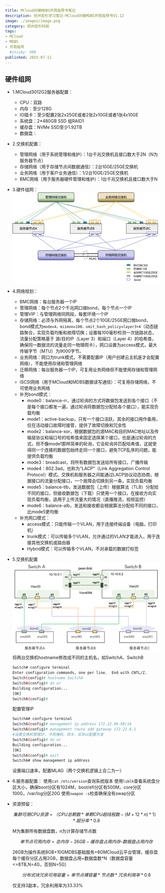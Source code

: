 ```yaml
---
title: MCloud对接MDBS开局指导书笔记
description: 杭州宏杉学习笔记-MCloud对接MDBS开局指导书V1.12
image: ./images/image.png
category: 杭州宏杉科技
tags:
- MCloud
- MDBS
- 开局指导
  #sticky: 999
published: 2025-07-11
---
```


## 硬件组网

* 1.MCloud3012G2服务器配置：
  * CPU：双路
  * 内存：至少128G
  * IO插卡：至少配置2张2x25GE或者2张2x10GE或者1张4x10GE
  * 系统盘：2*480GB SSD 组RAID1
  * 缓存盘：NVMe SSD至少1.92TB
  * 数据盘：

* 2.交换机配置：
  * 管理网络（用于系统管理和维护）：1台千兆交换机且接口数大于2N（N为服务器节点）
  * 存储网络（用于存储节点间数据通信）：2台10GE/25GE交换机
  * 业务网络（用于客户业务通信）：1/2台10GE/25GE交换机
  * BMC网络（用于服务器硬件管理和维护）：1台千兆交换机且接口数大于N

* 3.硬件组网：
  ![alt text](images/image.png)

* 4.网络规划：
  * BMC网络：每台服务器一个IP
  * 管理网络：每个节点2个千兆网口做bond，每个节点一个IP
  * 管理VIP：与管理网络同网段，每套环境一个IP
  * 存储网络：必须与外网隔离，每个节点2个10GE/25GE网口做bond，bond模式为`mode=4，miimon=100，xmit_hash_policy=layer3+4`（动态链路聚合，实现负载均衡和故障切换；设置每100毫秒检测一次链路状态，流量分配策略基于 源/目的IP（Layer 3）和端口（Layer 4）的哈希值，确保同一数据流的流量走同一物理网卡），网口设置为access模式，最大传输字节（MTU）为9000字节。
  * 业务网络：网口为trunk模式，不需要配置IP（用户创建云主机是才会配置网络），不能使用存储和管理网络
  * 迁移网络：每台服务器一个IP，可复用业务网络但不能使用存储和管理网络
  * iSCSI网络（用于MCloud和MDBS数据读写通信）：可复用存储网络，不可使用业务网络
  * 补充bond模式：
    * mode0：balance-rr，通过轮询的方式将数据包发送到各个接口（不是每个接口都发一遍，通过轮询将数据包分配给各个接口），能实现负载均衡
    * mode1：active-backup，只有一个接口活跃，其余的接口用作备用，仅在活动接口故障时接管，提供了故障切换和冗余性
    * mode2：balance-xor，根据数据包的源MAC和目的MAC地址以及传输层协议和端口号的哈希值来固定选择某个接口，也是通过轮询的方式，但不像mode1那样简单的轮询，它会轮询并匹配哈希值，这就使得同一个连接的数据包始终走同一个接口，避免TCP乱序的问题，能提供负载均衡
    * mode3：broadcast，将所有数据包发送给所有接口，广播传输
    * mode4：802.3ad，也称为“LACP”（Link Aggregation Control Protocol）模式。交换机和服务器之间能通过LACP协议动态协商，根据接口的流量分配接口，一个故障会切换到另一条，实现负载均衡
    * mode5：balance-tlb，发送数据包（上传）根据算法（TLB）分配给不同的接口，但接收数据包（下载）只使用一个接口，在接收方向实现负载均衡，适用于上传流量大的情况（直播推流，视频监控）
    * mode6：balance-alb，发送和接收都会根据算法分配给不同的接口，比mode5更均衡
  * 补充网口模式：
    * access模式：只能传输一个VLAN，用于连接终端设备（电脑，打印机）
    * trunk模式：可以传输多个VLAN，允许通过的VLAN才能进入，用于连接其他交换机或路由器
    * Hybrid模式：可以传输多个VLAN，不对承载的数据打标签

* 5.交换机配置
  ![alt text](images/image2.png)
  将两台交换机hostname修改成不同的主机名，如SwitchA、SwitchB

  ```sh
  Switch# configure terminal
  Enter configuration commands, one per line.  End with CNTL/Z.
  Switch(config)# hostname SwitchA                                                         #修改主机名为SwitchA
  SwitchA(config)# do wr
  Building configuration...
  [OK]
  SwitchA(config)#
  ```

  配置管理IP

  ```sh
  SwitchA# configure terminal
  SwitchA(config)# management ip address 172.22.99.98/16
  SwitchA(config)# management route add gateway 172.22.0.1
  #设置交换机管理IP、子网掩码、网关，实际以配置为准
  SwitchA(config)# do wr
  Building configuration...
  [OK]
  SwitchA(config)# exit
  SwitchA# show management ip address
  ```
  
  设置端口速率，配置MLAG（两个交换机逻辑上合二为一）

* 6.服务器配置：
  使用`cat /etc/version`查询系统版本
  使用`lsblk`查看系统盘分区大小，确保boot分区有1024M，boot/efi分区有500M，core分区100G，/var/log分区20G
  使用`swapon -s`检查确保没有swap分区

* 资源预留：

  $$
  集群可用CPU资源=（CPU总颗数*单颗CPU超线程数-(M+ 12*n)*1）*超分率 *0.8
  $$

  M为集群所有数据盘数，n为计算存储节点数
  
  $$
  单节点可用内存 = 总内存 - 26GB  - 缓存盘占用内存 – 数据盘占用内存
  $$ 

  26GB为操作系统8GB+10GMDBS基础服务+8GMCloud云平台管理，缓存盘每个缓存分区占用2GB，数据盘占用=数据盘数*N（数据盘容量<=8TB,N=4G，否则N=5G）

  $$
  分布式块冗余可用容量 = 单节点裸容量 * 节点数 * 冗余利用率 * 0.8
  $$

  仅支持3副本，冗余利用率为33.33%